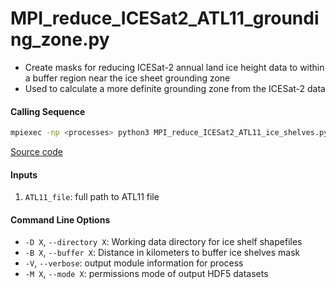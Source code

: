 MPI_reduce_ICESat2_ATL11_grounding_zone.py
==========================================

- Create masks for reducing ICESat-2 annual land ice height data to within a buffer region near the ice sheet grounding zone
- Used to calculate a more definite grounding zone from the ICESat-2 data

#### Calling Sequence
```bash
mpiexec -np <processes> python3 MPI_reduce_ICESat2_ATL11_ice_shelves.py <path_to_ATL11_file>
```
[Source code](https://github.com/tsutterley/ICESat-2-Grounding-Zones/blob/main/scripts/MPI_reduce_ICESat2_ATL11_grounding_zone.py)

#### Inputs
1. `ATL11_file`: full path to ATL11 file

#### Command Line Options
- `-D X`, `--directory X`: Working data directory for ice shelf shapefiles
- `-B X`, `--buffer X`: Distance in kilometers to buffer ice shelves mask
- `-V`, `--verbose`: output module information for process
- `-M X`, `--mode X`: permissions mode of output HDF5 datasets

